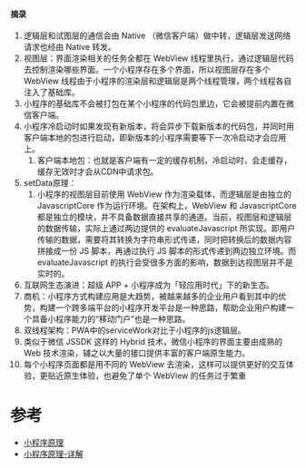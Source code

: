 <a name="oljKV"></a>
#### 摘录
1. 逻辑层和试图层的通信会由 Native （微信客户端）做中转，逻辑层发送网络请求也经由 Native 转发。
1. 视图层：界面渲染相关的任务全都在 WebView 线程里执行，通过逻辑层代码去控制渲染哪些界面。一个小程序存在多个界面，所以视图层存在多个 WebView 线程由于小程序的渲染层和逻辑层是两个线程管理，两个线程各自注入了基础库。
1. 小程序的基础库不会被打包在某个小程序的代码包里边，它会被提前内置在微信客户端。
1. 小程序冷启动时如果发现有新版本，将会异步下载新版本的代码包，并同时用客户端本地的包进行启动，即新版本的小程序需要等下一次冷启动才会应用上。
   1. 客户端本地包：也就是客户端有一定的缓存机制，冷启动时，会走缓存，缓存无效时才会从CDN中请求包。
5. setData原理：
   1. 小程序的视图层目前使用 WebView 作为渲染载体，而逻辑层是由独立的 JavascriptCore 作为运行环境。在架构上，WebView 和 JavascriptCore 都是独立的模块，并不具备数据直接共享的通道。当前，视图层和逻辑层的数据传输，实际上通过两边提供的 evaluateJavascript 所实现。即用户传输的数据，需要将其转换为字符串形式传递，同时把转换后的数据内容拼接成一份 JS 脚本，再通过执行 JS 脚本的形式传递到两边独立环境。而 evaluateJavascript 的执行会受很多方面的影响，数据到达视图层并不是实时的。
6. 互联网生态演进：超级 APP + 小程序成为「轻应用时代」下的新生态。
6. 商机：小程序方式构建应用是大趋势，被越来越多的企业用户看到其中的优势，构建一个跨多端平台的小程序开发平台是一种思路，帮助企业用户构建一个具备小程序能力的“移动门户”也是一种思路。
6. 双线程架构：PWA中的serviceWork对比于小程序的js逻辑层。
6. 类似于微信 JSSDK 这样的 Hybrid 技术，微信小程序的界面主要由成熟的 Web 技术渲染，辅之以大量的接口提供丰富的客户端原生能力。
6. 每个小程序页面都是用不同的 WebView 去渲染，这样可以提供更好的交互体验，更贴近原生体验，也避免了单个 WebView 的任务过于繁重
<a name="uTY1k"></a>
# 参考

- [小程序原理](https://blog.fundebug.com/2019/05/17/about-wechat-miniprogram-principle/)
- [小程序原理-详解](https://zhaomenghuan.js.org/blog/wechat-miniprogram-principle-analysis.html)
